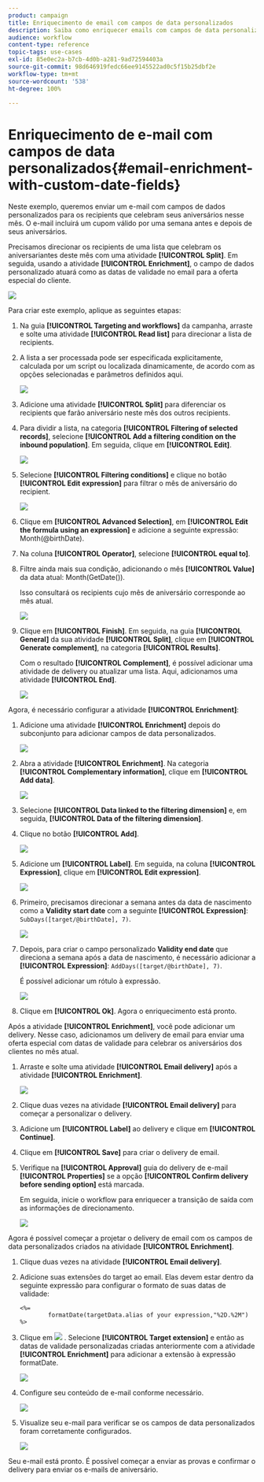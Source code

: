 ```yaml
---
product: campaign
title: Enriquecimento de email com campos de data personalizados
description: Saiba como enriquecer emails com campos de data personalizados
audience: workflow
content-type: reference
topic-tags: use-cases
exl-id: 85e0ec2a-b7cb-4d0b-a281-9ad72594403a
source-git-commit: 98d646919fedc66ee9145522ad0c5f15b25dbf2e
workflow-type: tm+mt
source-wordcount: '538'
ht-degree: 100%

---
```


# Enriquecimento de e-mail com campos de data personalizados{#email-enrichment-with-custom-date-fields}

Neste exemplo, queremos enviar um e-mail com campos de dados personalizados para os recipients que celebram seus aniversários nesse mês. O e-mail incluirá um cupom válido por uma semana antes e depois de seus aniversários.

Precisamos direcionar os recipients de uma lista que celebram os aniversariantes deste mês com uma atividade **[!UICONTROL Split]**. Em seguida, usando a atividade **[!UICONTROL Enrichment]**, o campo de dados personalizado atuará como as datas de validade no email para a oferta especial do cliente.

![](assets/uc_enrichment.png)

Para criar este exemplo, aplique as seguintes etapas:

1. Na guia **[!UICONTROL Targeting and workflows]** da campanha, arraste e solte uma atividade **[!UICONTROL Read list]** para direcionar a lista de recipients.
1. A lista a ser processada pode ser especificada explicitamente, calculada por um script ou localizada dinamicamente, de acordo com as opções selecionadas e parâmetros definidos aqui.

   ![](assets/uc_enrichment_1.png)

1. Adicione uma atividade **[!UICONTROL Split]** para diferenciar os recipients que farão aniversário neste mês dos outros recipients.
1. Para dividir a lista, na categoria **[!UICONTROL Filtering of selected records]**, selecione **[!UICONTROL Add a filtering condition on the inbound population]**. Em seguida, clique em **[!UICONTROL Edit]**.

   ![](assets/uc_enrichment_2.png)

1. Selecione **[!UICONTROL Filtering conditions]** e clique no botão **[!UICONTROL Edit expression]** para filtrar o mês de aniversário do recipient.

   ![](assets/uc_enrichment_3.png)

1. Clique em **[!UICONTROL Advanced Selection]**, em **[!UICONTROL Edit the formula using an expression]** e adicione a seguinte expressão: Month(@birthDate).
1. Na coluna **[!UICONTROL Operator]**, selecione **[!UICONTROL equal to]**.
1. Filtre ainda mais sua condição, adicionando o mês **[!UICONTROL Value]** da data atual: Month(GetDate()).

   Isso consultará os recipients cujo mês de aniversário corresponde ao mês atual.

   ![](assets/uc_enrichment_4.png)

1. Clique em **[!UICONTROL Finish]**. Em seguida, na guia **[!UICONTROL General]** da sua atividade **[!UICONTROL Split]**, clique em **[!UICONTROL Generate complement]**, na categoria **[!UICONTROL Results]**.

   Com o resultado **[!UICONTROL Complement]**, é possível adicionar uma atividade de delivery ou atualizar uma lista. Aqui, adicionamos uma atividade **[!UICONTROL End]**.

   ![](assets/uc_enrichment_6.png)

Agora, é necessário configurar a atividade **[!UICONTROL Enrichment]**:

1. Adicione uma atividade **[!UICONTROL Enrichment]** depois do subconjunto para adicionar campos de data personalizados.

   ![](assets/uc_enrichment_7.png)

1. Abra a atividade **[!UICONTROL Enrichment]**. Na categoria **[!UICONTROL Complementary information]**, clique em **[!UICONTROL Add data]**.

   ![](assets/uc_enrichment_8.png)

1. Selecione **[!UICONTROL Data linked to the filtering dimension]** e, em seguida, **[!UICONTROL Data of the filtering dimension]**.
1. Clique no botão **[!UICONTROL Add]**.

   ![](assets/uc_enrichment_9.png)

1. Adicione um **[!UICONTROL Label]**. Em seguida, na coluna **[!UICONTROL Expression]**, clique em **[!UICONTROL Edit expression]**.

   ![](assets/uc_enrichment_10.png)

1. Primeiro, precisamos direcionar a semana antes da data de nascimento como a **Validity start date** com a seguinte **[!UICONTROL Expression]**: `SubDays([target/@birthDate], 7)`.

   ![](assets/uc_enrichment_11.png)

1. Depois, para criar o campo personalizado **Validity end date** que direciona a semana após a data de nascimento, é necessário adicionar a **[!UICONTROL Expression]**: `AddDays([target/@birthDate], 7)`.

   É possível adicionar um rótulo à expressão.

   ![](assets/uc_enrichment_12.png)

1. Clique em **[!UICONTROL Ok]**. Agora o enriquecimento está pronto.

Após a atividade **[!UICONTROL Enrichment]**, você pode adicionar um delivery. Nesse caso, adicionamos um delivery de email para enviar uma oferta especial com datas de validade para celebrar os aniversários dos clientes no mês atual.

1. Arraste e solte uma atividade **[!UICONTROL Email delivery]** após a atividade **[!UICONTROL Enrichment]**.

   ![](assets/uc_enrichment_15.png)

1. Clique duas vezes na atividade **[!UICONTROL Email delivery]** para começar a personalizar o delivery.
1. Adicione um **[!UICONTROL Label]** ao delivery e clique em **[!UICONTROL Continue]**.
1. Clique em **[!UICONTROL Save]** para criar o delivery de email.
1. Verifique na **[!UICONTROL Approval]** guia do delivery de e-mail **[!UICONTROL Properties]** se a opção **[!UICONTROL Confirm delivery before sending option]** está marcada.

   Em seguida, inicie o workflow para enriquecer a transição de saída com as informações de direcionamento.

   ![](assets/uc_enrichment_18.png)

Agora é possível começar a projetar o delivery de email com os campos de data personalizados criados na atividade **[!UICONTROL Enrichment]**.

1. Clique duas vezes na atividade **[!UICONTROL Email delivery]**.
1. Adicione suas extensões do target ao email. Elas devem estar dentro da seguinte expressão para configurar o formato de suas datas de validade:

   ```
   <%=
           formatDate(targetData.alias of your expression,"%2D.%2M")  %>
   ```

1. Clique em ![](assets/uc_enrichment_16.png) . Selecione **[!UICONTROL Target extension]** e então as datas de validade personalizadas criadas anteriormente com a atividade **[!UICONTROL Enrichment]** para adicionar a extensão à expressão formatDate.

   ![](assets/uc_enrichment_19.png)

1. Configure seu conteúdo de e-mail conforme necessário.

   ![](assets/uc_enrichment_17.png)

1. Visualize seu e-mail para verificar se os campos de data personalizados foram corretamente configurados.

   ![](assets/uc_enrichment_20.png)

Seu e-mail está pronto. É possível começar a enviar as provas e confirmar o delivery para enviar os e-mails de aniversário.

